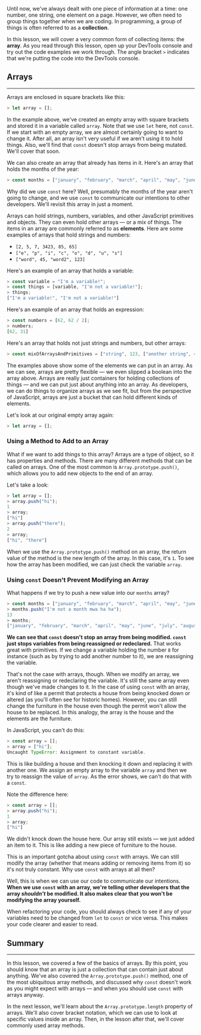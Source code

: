Until now, we've always dealt with one piece of information at a time: one number, one string, one element on a page. However, we often need to group things together when we are coding. In programming, a group of things is often referred to as a **collection**.

In this lesson, we will cover a very common form of collecting items: the **array**. As you read through this lesson, open up your DevTools console and try out the code examples we work through. The angle bracket `>` indicates that we're putting the code into the DevTools console.

## Arrays
---

Arrays are enclosed in square brackets like this:

```js
> let array = [];
```

In the example above, we've created an empty array with square brackets and stored it in a variable called `array`. Note that we use `let` here, not `const`. If we start with an empty array, we are almost certainly going to want to change it. After all, an array isn't very useful if we aren't using it to hold things. Also, we'll find that `const` doesn't stop arrays from being mutated. We'll cover that soon.

We can also create an array that already has items in it. Here's an array that holds the months of the year:

```js
> const months = ["january", "february", "march", "april", "may", "june", "july", "august", "september", "october", "november", "december"];
```

Why did we use `const` here? Well, presumably the months of the year aren't going to change, and we use `const` to communicate our intentions to other developers. We'll revisit this array in just a moment.

Arrays can hold strings, numbers, variables, and other JavaScript primitives and objects. They can even hold other arrays — or a mix of things. The items in an array are commonly referred to as **elements**. Here are some examples of arrays that hold strings and numbers:

* `[2, 5, 7, 3423, 85, 65]`
* `["e", "p", "i", "c", "o", "d", "u", "s"]`
* `["word", 45, "word2", 123]`

Here's an example of an array that holds a variable:

```javascript
> const variable = "I'm a variable!";
> const things = [variable, "I'm not a variable!"];
> things;
["I'm a variable!", "I'm not a variable!"]
```

Here's an example of an array that holds an expression:

```js
> const numbers = [62, 62 / 2];
> numbers;
[62, 31]
```

Here's an array that holds not just strings and numbers, but other arrays:

```js
> const mixOfArraysAndPrimitives = ["string", 123, ["another string", 456], 321, "yet another string", true];
```

The examples above show some of the elements we can put in an array. As we can see, arrays are pretty flexible — we even slipped a boolean into the array above. Arrays are really just containers for holding collections of things — and we can put just about anything into an array. As developers, we can do things to organize arrays as we see fit, but from the perspective of JavaScript, arrays are just a bucket that can hold different kinds of elements.

Let's look at our original empty array again:

```js
> let array = [];
```

### Using a Method to Add to an Array

What if we want to add things to this array? Arrays are a type of object, so it has properties and methods. There are many different methods that can be called on arrays. One of the most common is `Array.prototype.push()`, which allows you to add new objects to the end of an array.

Let's take a look:

```js
> let array = [];
> array.push("hi");
1
> array;
["hi"]
> array.push("there");
2
> array;
["hi", "there"]
```

When we use the `Array.prototype.push()` method on an array, the return value of the method is the new length of the array. In this case, it's `1`. To see how the array has been modified, we can just check the variable `array`.

### Using `const` Doesn't Prevent Modifying an Array 

What happens if we try to push a new value into our `months` array?

```js
> const months = ["january", "february", "march", "april", "may", "june", "july", "august", "september", "october", "november", "december"];
> months.push("I'm not a month mwa ha ha");
13
> months;
["january", "february", "march", "april", "may", "june", "july", "august", "september", "october", "november", "december", "I'm not a month mwa ha ha"];
```

**We can see that `const` doesn't stop an array from being modified. `const` just stops variables from being reassigned or redeclared.** That works great with primitives. If we change a variable holding the number `8` for instance (such as by trying to add another number to it), we are reassigning the variable.

That's not the case with arrays, though. When we modify an array, we aren't reassigning or redeclaring the variable. It's still the same array even though we've made changes to it. In the case of using `const` with an array, it's kind of like a permit that protects a house from being knocked down or altered (as you'll often see for historic homes). However, you can still change the furniture in the house even though the permit won't allow the house to be replaced. In this analogy, the array is the house and the elements are the furniture.

In JavaScript, you can't do this:

```js
> const array = [];
> array = ["hi"];
Uncaught TypeError: Assignment to constant variable.
```

This is like building a house and then knocking it down and replacing it with another one. We assign an empty array to the variable `array` and then we try to reassign the value of `array`. As the error shows, we can't do that with a `const`.

Note the difference here:

```js
> const array = [];
> array.push("hi");
1
> array;
["hi"]
```

We didn't knock down the house here. Our array still exists — we just added an item to it. This is like adding a new piece of furniture to the house.

This is an important gotcha about using `const` with arrays. We can still modify the array (whether that means adding or removing items from it) so it's not truly constant. Why use `const` with arrays at all then?

Well, this is when we can use our code to communicate our intentions. **When we use `const` with an array, we're telling other developers that the array _shouldn't_ be modified. It also makes clear that you won't be modifying the array yourself.**

When refactoring your code, you should always check to see if any of your variables need to be changed from `let` to `const` or vice versa. This makes your code clearer and easier to read.

## Summary
---

In this lesson, we covered a few of the basics of arrays. By this point, you should know that an array is just a collection that can contain just about anything. We've also covered the `Array.prototype.push()` method, one of the most ubiquitous array methods, and discussed why `const` doesn't work as you might expect with arrays — and when you should use `const` with arrays anyway.

In the next lesson, we'll learn about the `Array.prototype.length` property of arrays. We'll also cover bracket notation, which we can use to look at specific values inside an array. Then, in the lesson after that, we'll cover commonly used array methods.